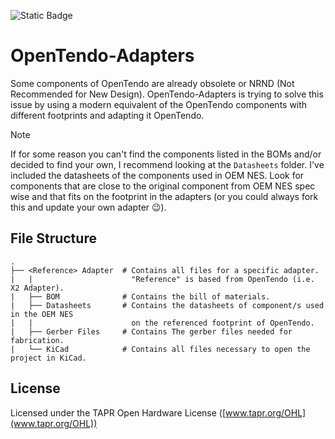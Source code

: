 ![Static Badge](https://img.shields.io/badge/KiCad-v8-2547ca)

# OpenTendo-Adapters
Some components of OpenTendo are already obsolete or NRND (Not Recommended for New Design). OpenTendo-Adapters is trying to solve this issue by using a modern equivalent of the OpenTendo components with different footprints and adapting it OpenTendo.

> [!NOTE]
> If for some reason you can't find the components listed in the BOMs and/or decided to find your own, I recommend looking at the `Datasheets` folder. I've included the datasheets of the components used in OEM NES. Look for components that are close to the original component from OEM NES spec wise and that fits on the footprint in the adapters (or you could always fork this and update your own adapter 😉).


## File Structure
```
.
├── <Reference> Adapter  # Contains all files for a specific adapter.
|   |                      "Reference" is based from OpenTendo (i.e. X2 Adapter).
|   ├── BOM              # Contains the bill of materials.
|   ├── Datasheets       # Contains the datasheets of component/s used in the OEM NES
|   |                      on the referenced footprint of OpenTendo.
|   ├── Gerber Files     # Contains The gerber files needed for fabrication.
|   └── KiCad            # Contains all files necessary to open the project in KiCad. 
```

## License
Licensed under the TAPR Open Hardware License ([www.tapr.org/OHL](www.tapr.org/OHL))
